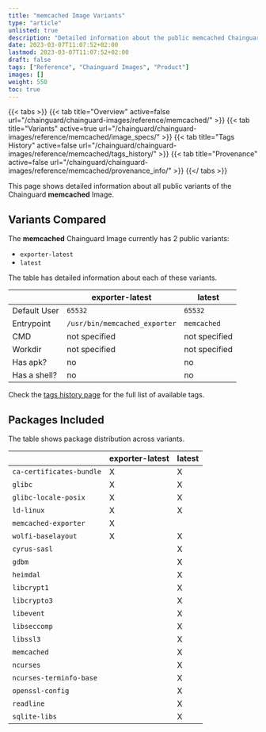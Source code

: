 ```yaml
---
title: "memcached Image Variants"
type: "article"
unlisted: true
description: "Detailed information about the public memcached Chainguard Image variants"
date: 2023-03-07T11:07:52+02:00
lastmod: 2023-03-07T11:07:52+02:00
draft: false
tags: ["Reference", "Chainguard Images", "Product"]
images: []
weight: 550
toc: true
---
```


{{< tabs >}}
{{< tab title="Overview" active=false url="/chainguard/chainguard-images/reference/memcached/" >}}
{{< tab title="Variants" active=true url="/chainguard/chainguard-images/reference/memcached/image_specs/" >}}
{{< tab title="Tags History" active=false url="/chainguard/chainguard-images/reference/memcached/tags_history/" >}}
{{< tab title="Provenance" active=false url="/chainguard/chainguard-images/reference/memcached/provenance_info/" >}}
{{</ tabs >}}

This page shows detailed information about all public variants of the Chainguard **memcached** Image.

## Variants Compared
The **memcached** Chainguard Image currently has 2 public variants: 

- `exporter-latest`
- `latest`

The table has detailed information about each of these variants.

|              | exporter-latest               | latest        |
|--------------|-------------------------------|---------------|
| Default User | `65532`                       | `65532`       |
| Entrypoint   | `/usr/bin/memcached_exporter` | `memcached`   |
| CMD          | not specified                 | not specified |
| Workdir      | not specified                 | not specified |
| Has apk?     | no                            | no            |
| Has a shell? | no                            | no            |

Check the [tags history page](/chainguard/chainguard-images/reference/memcached/tags_history/) for the full list of available tags.

## Packages Included
The table shows package distribution across variants.

|                          | exporter-latest | latest |
|--------------------------|-----------------|--------|
| `ca-certificates-bundle` | X               | X      |
| `glibc`                  | X               | X      |
| `glibc-locale-posix`     | X               | X      |
| `ld-linux`               | X               | X      |
| `memcached-exporter`     | X               |        |
| `wolfi-baselayout`       | X               | X      |
| `cyrus-sasl`             |                 | X      |
| `gdbm`                   |                 | X      |
| `heimdal`                |                 | X      |
| `libcrypt1`              |                 | X      |
| `libcrypto3`             |                 | X      |
| `libevent`               |                 | X      |
| `libseccomp`             |                 | X      |
| `libssl3`                |                 | X      |
| `memcached`              |                 | X      |
| `ncurses`                |                 | X      |
| `ncurses-terminfo-base`  |                 | X      |
| `openssl-config`         |                 | X      |
| `readline`               |                 | X      |
| `sqlite-libs`            |                 | X      |


